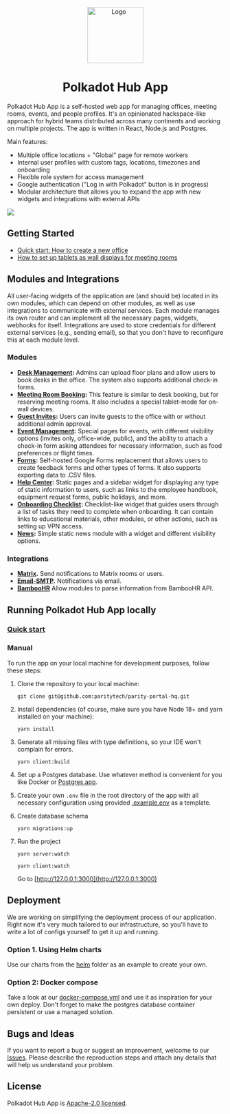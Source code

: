 <div align="center">
  <img alt="Logo" src="https://hq.parity.io/favicon.svg" width="130px" />

# Polkadot Hub App

</div>

Polkadot Hub App is a self-hosted web app for managing offices, meeting rooms, events, and people profiles. It's an opinionated hackspace-like approach for hybrid teams distributed across many continents and working on multiple projects. The app is written in React, Node.js and Postgres.

Main features:

- Multiple office locations + "Global" page for remote workers
- Internal user profiles with custom tags, locations, timezones and onboarding
- Flexible role system for access management
- Google authentication ("Log in with Polkadot" button is in progress)
- Modular architecture that allows you to expand the app with new widgets and integrations with external APIs

![](./docs/images/screen-global.png)

## Getting Started

- [Quick start: How to create a new office](./docs/create-new-office.md)
- [How to set up tablets as wall displays for meeting rooms](./docs/tablet-setup.md)

## Modules and Integrations

All user-facing widgets of the application are (and should be) located in its own modules, which can depend on other modules, as well as use integrations to communicate with external services. Each module manages its own router and can implement all the necessary pages, widgets, webhooks for itself. Integrations are used to store credentials for different external services (e.g., sending email), so that you don't have to reconfigure this at each module level.

### Modules

- **[Desk Management](./src/modules/visits/):** Admins can upload floor plans and allow users to book desks in the office. The system also supports additional check-in forms.
- **[Meeting Room Booking](./src/modules/room-reservation/):** This feature is similar to desk booking, but for reserving meeting rooms. It also includes a special tablet-mode for on-wall devices.
- **[Guest Invites](./src/modules/guest-invites/):** Users can invite guests to the office with or without additional admin approval.
- **[Event Management](./src/modules/events/):** Special pages for events, with different visibility options (invites only, office-wide, public), and the ability to attach a check-in form asking attendees for necessary information, such as food preferences or flight times.
- **[Forms](./src/modules/forms/):** Self-hosted Google Forms replacement that allows users to create feedback forms and other types of forms. It also supports exporting data to .CSV files.
- **[Help Center](./src/modules/help-center/):** Static pages and a sidebar widget for displaying any type of static information to users, such as links to the employee handbook, equipment request forms, public holidays, and more.
- **[Onboarding Checklist](./src/modules/onboarding/):** Checklist-like widget that guides users through a list of tasks they need to complete when onboarding. It can contain links to educational materials, other modules, or other actions, such as setting up VPN access.
- **[News](./src/modules/news/):** Simple static news module with a widget and different visibility options.

### Integrations

- **[Matrix](./src/integrations/matrix/).** Send notifications to Matrix rooms or users.
- **[Email-SMTP](./src/integrations/email-smtp/).** Notifications via email.
- **[BambooHR](./src/integrations/bamboohr/)** Allow modules to parse information from BambooHR API.

## Running Polkadot Hub App locally

### [Quick start](docs/quickstart.md)

### Manual

To run the app on your local machine for development purposes, follow these steps:

1. Clone the repository to your local machine:

   ```
   git clone git@github.com:paritytech/parity-portal-hq.git
   ```

2. Install dependencies (of course, make sure you have Node 18+ and yarn installed on your machine):

   ```
   yarn install
   ```

3. Generate all missing files with type definitions, so your IDE won't complain for errors.

   ```
   yarn client:build
   ```

4. Set up a Postgres database. Use whatever method is convenient for you like Docker or [Postgres.app](https://postgresapp.com/downloads.html).

5. Create your own `.env` file in the root directory of the app with all necessary configuration using provided [.example.env](./.example.env) as a template.

6. Create database schema

   ```
   yarn migrations:up
   ```

7. Run the project

   ```
   yarn server:watch
   ```

   ```
   yarn client:watch
   ```

   Go to [http://127.0.0.1:3000](http://127.0.0.1:3000)

## Deployment

We are working on simplifying the deployment process of our application. Right now it's very much tailored to our infrastructure, so you'll have to write a lot of configs yourself to get it up and running.

### Option 1. Using Helm charts

Use our charts from the [helm](./helm/) folder as an example to create your own.

### Option 2: Docker compose

Take a look at our [docker-compose.yml](./docker-compose.yml) and use it as inspiration for your own deploy. Don't forget to make the postgres database container persistent or use a managed solution.

## Bugs and Ideas

If you want to report a bug or suggest an improvement, welcome to our [Issues](https://github.com/paritytech/parity-portal-hq/issues). Please describe the reproduction steps and attach any details that will help us understand your problem.

## License

Polkadot Hub App is [Apache-2.0 licensed](./LICENSE).
